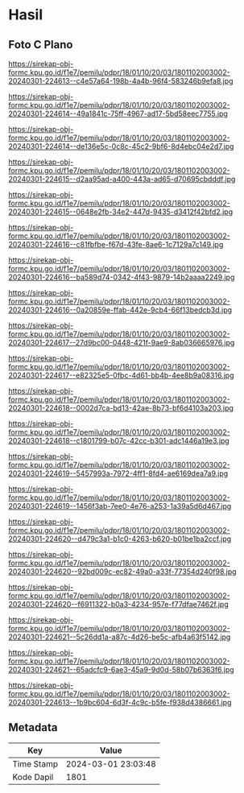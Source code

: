 # Hasil

## Foto C Plano

https://sirekap-obj-formc.kpu.go.id/f1e7/pemilu/pdpr/18/01/10/20/03/1801102003002-20240301-224613--c4e57a64-198b-4a4b-96f4-583246b9efa8.jpg

https://sirekap-obj-formc.kpu.go.id/f1e7/pemilu/pdpr/18/01/10/20/03/1801102003002-20240301-224614--49a1841c-75ff-4967-ad17-5bd58eec7755.jpg

https://sirekap-obj-formc.kpu.go.id/f1e7/pemilu/pdpr/18/01/10/20/03/1801102003002-20240301-224614--de136e5c-0c8c-45c2-9bf6-8d4ebc04e2d7.jpg

https://sirekap-obj-formc.kpu.go.id/f1e7/pemilu/pdpr/18/01/10/20/03/1801102003002-20240301-224615--d2aa95ad-a400-443a-ad65-d70695cbdddf.jpg

https://sirekap-obj-formc.kpu.go.id/f1e7/pemilu/pdpr/18/01/10/20/03/1801102003002-20240301-224615--0648e2fb-34e2-447d-9435-d3412f42bfd2.jpg

https://sirekap-obj-formc.kpu.go.id/f1e7/pemilu/pdpr/18/01/10/20/03/1801102003002-20240301-224616--c81fbfbe-f67d-43fe-8ae6-1c7129a7c149.jpg

https://sirekap-obj-formc.kpu.go.id/f1e7/pemilu/pdpr/18/01/10/20/03/1801102003002-20240301-224616--ba589d74-0342-4f43-9879-14b2aaaa2249.jpg

https://sirekap-obj-formc.kpu.go.id/f1e7/pemilu/pdpr/18/01/10/20/03/1801102003002-20240301-224616--0a20859e-ffab-442e-9cb4-66f13bedcb3d.jpg

https://sirekap-obj-formc.kpu.go.id/f1e7/pemilu/pdpr/18/01/10/20/03/1801102003002-20240301-224617--27d9bc00-0448-421f-9ae9-8ab036665976.jpg

https://sirekap-obj-formc.kpu.go.id/f1e7/pemilu/pdpr/18/01/10/20/03/1801102003002-20240301-224617--e82325e5-0fbc-4d61-bb4b-4ee8b9a08316.jpg

https://sirekap-obj-formc.kpu.go.id/f1e7/pemilu/pdpr/18/01/10/20/03/1801102003002-20240301-224618--0002d7ca-bd13-42ae-8b73-bf6d4103a203.jpg

https://sirekap-obj-formc.kpu.go.id/f1e7/pemilu/pdpr/18/01/10/20/03/1801102003002-20240301-224618--c1801799-b07c-42cc-b301-adc1446a19e3.jpg

https://sirekap-obj-formc.kpu.go.id/f1e7/pemilu/pdpr/18/01/10/20/03/1801102003002-20240301-224619--5457993a-7972-4ff1-8fd4-ae6169dea7a9.jpg

https://sirekap-obj-formc.kpu.go.id/f1e7/pemilu/pdpr/18/01/10/20/03/1801102003002-20240301-224619--1456f3ab-7ee0-4e76-a253-1a39a5d6d467.jpg

https://sirekap-obj-formc.kpu.go.id/f1e7/pemilu/pdpr/18/01/10/20/03/1801102003002-20240301-224620--d479c3a1-b1c0-4263-b620-b01be1ba2ccf.jpg

https://sirekap-obj-formc.kpu.go.id/f1e7/pemilu/pdpr/18/01/10/20/03/1801102003002-20240301-224620--92bd009c-ec82-49a0-a33f-77354d240f98.jpg

https://sirekap-obj-formc.kpu.go.id/f1e7/pemilu/pdpr/18/01/10/20/03/1801102003002-20240301-224620--f6911322-b0a3-4234-957e-f77dfae7462f.jpg

https://sirekap-obj-formc.kpu.go.id/f1e7/pemilu/pdpr/18/01/10/20/03/1801102003002-20240301-224621--5c26dd1a-a87c-4d26-be5c-afb4a63f5142.jpg

https://sirekap-obj-formc.kpu.go.id/f1e7/pemilu/pdpr/18/01/10/20/03/1801102003002-20240301-224621--65adcfc9-6ae3-45a9-9d0d-58b07b6363f6.jpg

https://sirekap-obj-formc.kpu.go.id/f1e7/pemilu/pdpr/18/01/10/20/03/1801102003002-20240301-224613--1b9bc604-6d3f-4c9c-b5fe-f938d4386661.jpg


## Metadata

| Key        | Value               |
| ---------- | ------------------- |
| Time Stamp | 2024-03-01 23:03:48 |
| Kode Dapil | 1801                |



